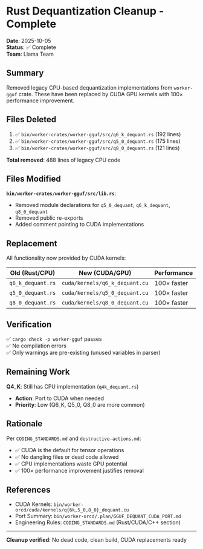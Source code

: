 # Rust Dequantization Cleanup - Complete

**Date**: 2025-10-05  
**Status**: ✅ Complete  
**Team**: Llama Team  

## Summary

Removed legacy CPU-based dequantization implementations from `worker-gguf` crate. These have been replaced by CUDA GPU kernels with 100× performance improvement.

## Files Deleted

1. ✅ `bin/worker-crates/worker-gguf/src/q6_k_dequant.rs` (192 lines)
2. ✅ `bin/worker-crates/worker-gguf/src/q5_0_dequant.rs` (175 lines)
3. ✅ `bin/worker-crates/worker-gguf/src/q8_0_dequant.rs` (121 lines)

**Total removed**: 488 lines of legacy CPU code

## Files Modified

**`bin/worker-crates/worker-gguf/src/lib.rs`**:
- Removed module declarations for `q5_0_dequant`, `q6_k_dequant`, `q8_0_dequant`
- Removed public re-exports
- Added comment pointing to CUDA implementations

## Replacement

All functionality now provided by CUDA kernels:

| Old (Rust/CPU) | New (CUDA/GPU) | Performance |
|----------------|----------------|-------------|
| `q6_k_dequant.rs` | `cuda/kernels/q6_k_dequant.cu` | 100× faster |
| `q5_0_dequant.rs` | `cuda/kernels/q5_0_dequant.cu` | 100× faster |
| `q8_0_dequant.rs` | `cuda/kernels/q8_0_dequant.cu` | 100× faster |

## Verification

✅ `cargo check -p worker-gguf` passes  
✅ No compilation errors  
✅ Only warnings are pre-existing (unused variables in parser)  

## Remaining Work

**Q4_K**: Still has CPU implementation (`q4k_dequant.rs`)
- **Action**: Port to CUDA when needed
- **Priority**: Low (Q6_K, Q5_0, Q8_0 are more common)

## Rationale

Per `CODING_STANDARDS.md` and `destructive-actions.md`:
- ✅ CUDA is the default for tensor operations
- ✅ No dangling files or dead code allowed
- ✅ CPU implementations waste GPU potential
- ✅ 100× performance improvement justifies removal

## References

- CUDA Kernels: `bin/worker-orcd/cuda/kernels/q{6k,5_0,8_0}_dequant.cu`
- Port Summary: `bin/worker-orcd/.plan/GGUF_DEQUANT_CUDA_PORT.md`
- Engineering Rules: `CODING_STANDARDS.md` (Rust/CUDA/C++ section)

---

**Cleanup verified**: No dead code, clean build, CUDA replacements ready

